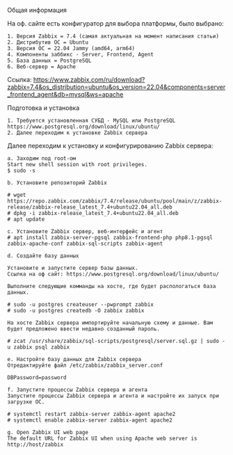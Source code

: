 Общая информация

На оф. сайте есть конфигуратор для выбора платформы, было выбрано:

	1. Версия Zabbix = 7.4 (самая актуальная на момент написания статьи)
	2. Дистрибутив ОС = Ubuntu
	3. Версия ОС = 22.04 Jammy (amd64, arm64)
	4. Компоненты заббикс - Server, Frontend, Agent
	5. База данных = PostgreSQL
	6. Веб-сервер = Apache

Ссылка: https://www.zabbix.com/ru/download?zabbix=7.4&os_distribution=ubuntu&os_version=22.04&components=server_frontend_agent&db=mysql&ws=apache

Подготовка и установка

	1. Требуется установленная СУБД - MySQL или PostgreSQL
	https://www.postgresql.org/download/linux/ubuntu/
	2. Далее переходим к установке Zabbix сервера



Далее переходим к установку и конфигурированию Zabbix сервера:

	a. Заходим под root-ом
	Start new shell session with root privileges.
	$ sudo -s
	
	b. Установите репозиторий Zabbix
	
	# wget https://repo.zabbix.com/zabbix/7.4/release/ubuntu/pool/main/z/zabbix-release/zabbix-release_latest_7.4+ubuntu22.04_all.deb
	# dpkg -i zabbix-release_latest_7.4+ubuntu22.04_all.deb
	# apt update
	
	c. Установите Zabbix сервер, веб-интерфейс и агент
	# apt install zabbix-server-pgsql zabbix-frontend-php php8.1-pgsql zabbix-apache-conf zabbix-sql-scripts zabbix-agent
	
	d. Создайте базу данных
	
	Установите и запустите сервер базы данных.
	Ссылка на оф сайт: https://www.postgresql.org/download/linux/ubuntu/
	
	Выполните следующие комманды на хосте, где будет распологаться база данных.
	
	# sudo -u postgres createuser --pwprompt zabbix
	# sudo -u postgres createdb -O zabbix zabbix
	
	На хосте Zabbix сервера импортируйте начальную схему и данные. Вам будет предложено ввести недавно созданный пароль.
	
	# zcat /usr/share/zabbix/sql-scripts/postgresql/server.sql.gz | sudo -u zabbix psql zabbix
	
	e. Настройте базу данных для Zabbix сервера
	Отредактируйте файл /etc/zabbix/zabbix_server.conf
	
	DBPassword=password
	
	f. Запустите процессы Zabbix сервера и агента
	Запустите процессы Zabbix сервера и агента и настройте их запуск при загрузке ОС.
	
	# systemctl restart zabbix-server zabbix-agent apache2
	# systemctl enable zabbix-server zabbix-agent apache2
	
	g. Open Zabbix UI web page
	The default URL for Zabbix UI when using Apache web server is http://host/zabbix

